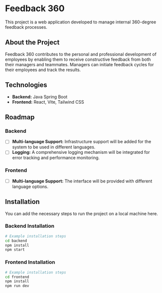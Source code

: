 # Feedback 360

This project is a web application developed to manage internal 360-degree feedback processes.

## About the Project

Feedback 360 contributes to the personal and professional development of employees by enabling them to receive constructive feedback from both their managers and teammates. Managers can initiate feedback cycles for their employees and track the results.

## Technologies

  - **Backend:** Java Spring Boot
  - **Frontend:** React, Vite, Tailwind CSS

## Roadmap

### Backend

  - [ ] **Multi-language Support:** Infrastructure support will be added for the system to be used in different languages.
  - [ ] **Logging:** A comprehensive logging mechanism will be integrated for error tracking and performance monitoring.

### Frontend

  - [ ] **Multi-language Support:** The interface will be provided with different language options.

## Installation

You can add the necessary steps to run the project on a local machine here.

### Backend Installation

```bash
# Example installation steps
cd backend
npm install
npm start
```

### Frontend Installation

```bash
# Example installation steps
cd frontend
npm install
npm run dev
```